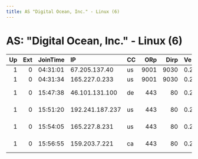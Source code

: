 ```yaml
---
title: AS "Digital Ocean, Inc." - Linux (6)
---
```


# AS: "Digital Ocean, Inc." - Linux (6)

|   Up |   Ext | JoinTime   | IP              | CC   |   ORp |   Dirp | Version   | Contact                    | Nickname        |   eFamMembers |
|-----:|------:|:-----------|:----------------|:-----|------:|-------:|:----------|:---------------------------|:----------------|--------------:|
|    1 |     0 | 04:31:01   | 67.205.137.40   | us   |  9001 |   9030 | 0.2.9.9   | None                       | ChenPC981       |             1 |
|    1 |     0 | 04:31:34   | 165.227.0.233   | us   |  9001 |   9030 | 0.2.9.10  | None                       | CHteaInise      |             1 |
|    1 |     0 | 15:47:38   | 46.101.131.100  | de   |   443 |     80 | 0.2.8.9   | &lt;root AT Servername&gt; | tabletablechair |             1 |
|    1 |     0 | 15:51:20   | 192.241.187.237 | us   |   443 |     80 | 0.2.8.9   | &lt;root AT Servername&gt; | briefcasemuffin |             1 |
|    1 |     0 | 15:54:05   | 165.227.8.231   | us   |   443 |     80 | 0.2.8.9   | &lt;root AT Servername&gt; | thecatsmeow     |             1 |
|    1 |     0 | 15:56:55   | 159.203.7.221   | ca   |   443 |     80 | 0.2.8.9   | &lt;root AT Servername&gt; | seachange       |             1 |

